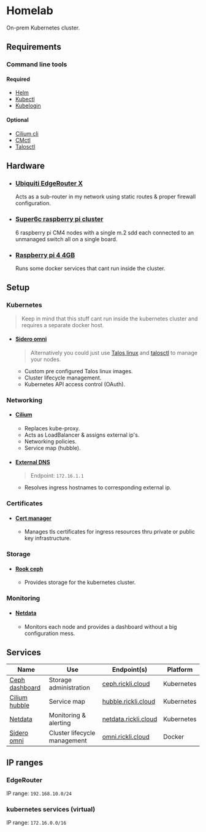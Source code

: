 # Homelab

On-prem Kubernetes cluster.

## Requirements

### Command line tools

#### Required

- [Helm](https://helm.sh/docs/helm/helm_install/)
- [Kubectl](https://kubernetes.io/docs/tasks/tools/#kubectl)
- [Kubelogin](https://github.com/int128/kubelogin)

#### Optional

- [Cilium cli](https://docs.cilium.io/en/stable/gettingstarted/k8s-install-default/#install-the-cilium-cli)
- [CMctl](https://cert-manager.io/docs/reference/cmctl/#installation)
- [Talosctl](https://www.talos.dev/v1.6/introduction/getting-started/#talosctl)

<!-- - []() -->

## Hardware

- ### [Ubiquiti EdgeRouter X]()

  Acts as a sub-router in my network using static routes & proper firewall configuration.

- ### [Super6c raspberry pi cluster](https://deskpi.com/products/deskpi-super6c-raspberry-pi-cm4-cluster-mini-itx-board-6-rpi-cm4-supported)

  6 raspberry pi CM4 nodes with a single m.2 sdd each connected to an unmanaged switch all on a single board.

- ### [Raspberry pi 4 4GB]()

  Runs some docker services that cant run inside the cluster.

## Setup

### Kubernetes

> Keep in mind that this stuff cant run inside the kubernetes cluster and requires a separate docker host.

<!-- - #### [Harbor](https://github.com/LucaRickli/homelab/tree/main/omni)

  > [!NOTE]
  > Due to platform limitations (amd64 only) this is currently not tested or fully implemented.

  - Stores & scans all container images. -->

- #### [Sidero omni](https://github.com/LucaRickli/homelab/tree/main/omni)

  > Alternatively you could just use [Talos linux](https://github.com/LucaRickli/homelab/tree/main/talos) and [talosctl](https://www.talos.dev/v1.6/introduction/getting-started/#talosctl) to manage your nodes.

  - Custom pre configured Talos linux images.
  - Cluster lifecycle management.
  - Kubernetes API access control (OAuth).

### Networking

- #### [Cilium](https://github.com/LucaRickli/homelab/tree/main/cilium)

  - Replaces kube-proxy.
  - Acts as LoadBalancer & assigns external ip's.
  - Networking policies.
  - Service map (hubble).

- #### [External DNS](https://github.com/LucaRickli/homelab/tree/main/exDNS)

  > Endpoint: `172.16.1.1`

  - Resolves ingress hostnames to corresponding external ip.

### Certificates

- #### [Cert manager](https://github.com/LucaRickli/homelab/tree/main/cert-manager)

  - Manages tls certificates for ingress resources thru private or public key infrastructure.

### Storage

- #### [Rook ceph](https://github.com/LucaRickli/homelab/tree/main/rook)

  - Provides storage for the kubernetes cluster.

### Monitoring

- #### [Netdata](https://github.com/LucaRickli/homelab/tree/main/netdata)

  - Monitors each node and provides a dashboard without a big configuration mess.

## Services

| Name                                                                     | Use                          | Endpoint(s)                                          | Platform   |
| ------------------------------------------------------------------------ | ---------------------------- | ---------------------------------------------------- | ---------- |
| [Ceph dashboard](https://github.com/LucaRickli/homelab/tree/main/cilium) | Storage administration       | [ceph.rickli.cloud](https://ceph.rickli.cloud)       | Kubernetes |
| [Cilium hubble](https://github.com/LucaRickli/homelab/tree/main/cilium)  | Service map                  | [hubble.rickli.cloud](https://hubble.rickli.cloud)   | Kubernetes |
| [Netdata](https://github.com/LucaRickli/homelab/tree/main/netdata)       | Monitoring & alerting        | [netdata.rickli.cloud](https://netdata.rickli.cloud) | Kubernetes |
| [Sidero omni](https://github.com/LucaRickli/homelab/tree/main/)          | Cluster lifecycle management | [omni.rickli.cloud](https://omni.rickli.cloud)       | Docker     |

<!-- | [](https://github.com/LucaRickli/homelab/tree/main/)                    |                       | [<url>](https://<url>)                               | Kubernetes | -->

## IP ranges

### EdgeRouter

IP range: `192.168.10.0/24`

### kubernetes services (virtual)

IP range: `172.16.0.0/16`
